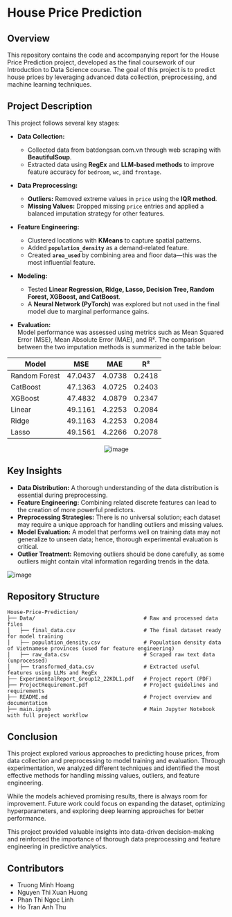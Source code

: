 # House Price Prediction

## Overview

This repository contains the code and accompanying report for the House Price Prediction project, developed as the final coursework of our Introduction to Data Science course. The goal of this project is to predict house prices by leveraging advanced data collection, preprocessing, and machine learning techniques.

## Project Description  

This project follows several key stages:  

- **Data Collection:**
  - Collected data from batdongsan.com.vn through web scraping with **BeautifulSoup**.
  - Extracted data using **RegEx** and **LLM-based methods** to improve feature accuracy for `bedroom`, `wc`, and `frontage`.  

- **Data Preprocessing:**  
  - **Outliers:** Removed extreme values in `price` using the **IQR method**.  
  - **Missing Values:** Dropped missing `price` entries and applied a balanced imputation strategy for other features.  

- **Feature Engineering:**  
  - Clustered locations with **KMeans** to capture spatial patterns.  
  - Added **`population_density`** as a demand-related feature.  
  - Created **`area_used`** by combining area and floor data—this was the most influential feature.  

- **Modeling:**  
  - Tested **Linear Regression, Ridge, Lasso, Decision Tree, Random Forest, XGBoost, and CatBoost**.  
  - A **Neural Network (PyTorch)** was explored but not used in the final model due to marginal performance gains.  

- **Evaluation:**  
  Model performance was assessed using metrics such as Mean Squared Error (MSE), Mean Absolute Error (MAE), and R². The comparison between the two imputation methods is summarized in the table below:

<div align="center">

| Model         | MSE      | MAE      | R²      |
|--------------|----------|----------|----------|
| Random Forest | 47.0437  | 4.0738   | 0.2418   |
| CatBoost     | 47.1363  | 4.0725   | 0.2403   |
| XGBoost      | 47.4832  | 4.0879   | 0.2347   |
| Linear       | 49.1161  | 4.2253   | 0.2084   |
| Ridge        | 49.1163  | 4.2253   | 0.2084   |
| Lasso        | 49.1561  | 4.2266   | 0.2078   |

</div>

<p align="center">
  <img src="https://github.com/user-attachments/assets/014255b6-a9d3-4759-8d14-3e36d96abaf8" alt="image">
</p>

## Key Insights

- **Data Distribution:** A thorough understanding of the data distribution is essential during preprocessing.
- **Feature Engineering:** Combining related discrete features can lead to the creation of more powerful predictors.
- **Preprocessing Strategies:** There is no universal solution; each dataset may require a unique approach for handling outliers and missing values.
- **Model Evaluation:** A model that performs well on training data may not generalize to unseen data; hence, thorough experimental evaluation is critical.
- **Outlier Treatment:** Removing outliers should be done carefully, as some outliers might contain vital information regarding trends in the data.

![image](https://github.com/user-attachments/assets/64fb3516-d5c1-4a4c-8d29-f424190511e0)

## Repository Structure
```
House-Price-Prediction/
├── Data/                                   # Raw and processed data files 
│   ├── final_data.csv                      # The final dataset ready for model training
│   ├── population_density.csv              # Population density data of Vietnamese provinces (used for feature engineering)
│   ├── raw_data.csv                        # Scraped raw text data (unprocessed)
│   ├── transformed_data.csv                # Extracted useful features using LLMs and RegEx
├── ExperimentalReport_Group12_22KDL1.pdf   # Project report (PDF) 
├── ProjectRequirement.pdf                  # Project guidelines and requirements
├── README.md                               # Project overview and documentation
├── main.ipynb                              # Main Jupyter Notebook with full project workflow
```

## Conclusion

This project explored various approaches to predicting house prices, from data collection and preprocessing to model training and evaluation. Through experimentation, we analyzed different techniques and identified the most effective methods for handling missing values, outliers, and feature engineering.  

While the models achieved promising results, there is always room for improvement. Future work could focus on expanding the dataset, optimizing hyperparameters, and exploring deep learning approaches for better performance.  

This project provided valuable insights into data-driven decision-making and reinforced the importance of thorough data preprocessing and feature engineering in predictive analytics.  

## Contributors

- Truong Minh Hoang
- Nguyen Thi Xuan Huong
- Phan Thi Ngoc Linh
- Ho Tran Anh Thu
